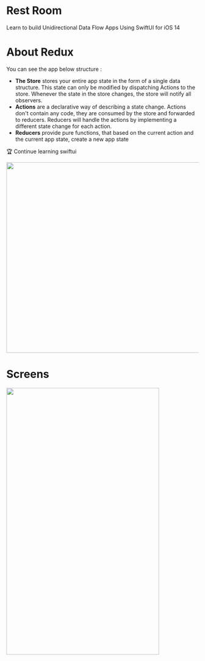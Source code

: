 # Rest Room

Learn to build Unidirectional Data Flow Apps Using SwiftUI for iOS 14


# About Redux

You can see the app below structure :

- **The Store** stores your entire app state in the form of a single data structure. This state can only be modified by dispatching Actions to the store. Whenever the state in the store changes, the store will notify all observers.
- **Actions** are a declarative way of describing a state change. Actions don't contain any code, they are consumed by the store and forwarded to reducers. Reducers will handle the actions by implementing a different state change for each action.
- **Reducers** provide pure functions, that based on the current action and the current app state, create a new app state


🏆 Continue learning swiftui


  <img src="https://user-images.githubusercontent.com/9380512/172007932-cccae202-d2ac-484d-aca7-91f9269b2493.png" width="700" height="500">

# Screens
	
  <img src="https://user-images.githubusercontent.com/9380512/172007763-6abac4f2-786f-498b-8e41-fb1c167c8fe3.png" width="400" height="700">

